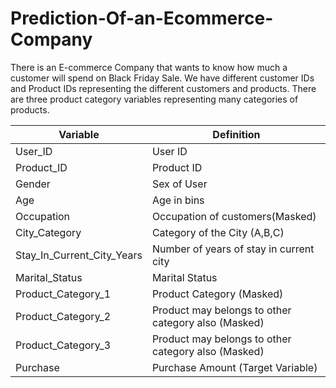 # Prediction-Of-an-Ecommerce-Company
There is an E-commerce Company that wants to know how much a customer will spend on Black Friday Sale. 
We have different customer IDs and Product IDs representing the different customers and products. There are three product category variables representing many categories of products.

| Variable	                 |   Definition                                           |
  -------------------------- |  ------------------------------------------------------                                                   
| User_ID	                   |  User ID                                               |
| Product_ID	               |   Product ID                                           |
| Gender	                   |  Sex of User                                           |
| Age	                       |  Age in bins                                           |
| Occupation	               |  Occupation of customers(Masked)                       |
| City_Category	             |  Category of the City (A,B,C)                          |
| Stay_In_Current_City_Years |  Number of years of stay in current city               |
| Marital_Status	           |  Marital Status                                        |
| Product_Category_1	       |  Product Category (Masked)                             |
| Product_Category_2	       |  Product may belongs to other category also (Masked)   |
| Product_Category_3	       |  Product may belongs to other category also (Masked)   |
| Purchase	                 |  Purchase Amount (Target Variable)                     |

